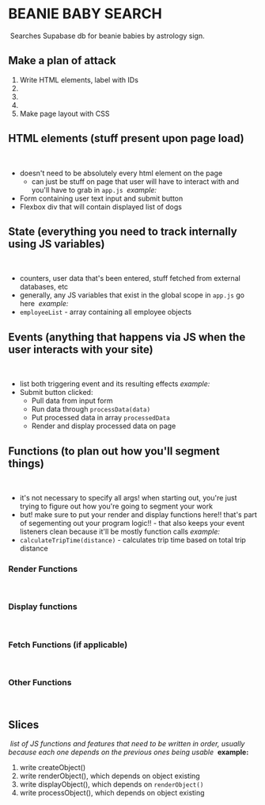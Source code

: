 <!-- init commit -->

# BEANIE BABY SEARCH

​
Searches Supabase db for beanie babies by astrology sign.
​

## Make a plan of attack

1. Write HTML elements, label with IDs
2.
3.
4.
5. Make page layout with CSS
   ​

## HTML elements (stuff present upon page load)

​

-   doesn't need to be absolutely every html element on the page
    -   can just be stuff on page that user will have to interact with and you'll have to grab in `app.js`
        ​
        _example:_
        ​
-   Form containing user text input and submit button
-   Flexbox div that will contain displayed list of dogs
    ​

## State (everything you need to track internally using JS variables)

​

-   counters, user data that's been entered, stuff fetched from external databases, etc
-   generally, any JS variables that exist in the global scope in `app.js` go here
    ​
    _example:_
    ​
-   `employeeList` - array containing all employee objects
    ​

## Events (anything that happens via JS when the user interacts with your site)

​

-   list both triggering event and its resulting effects
    ​
    _example:_
    ​
-   Submit button clicked:
    -   Pull data from input form
    -   Run data through `processData(data)`
    -   Put processed data in array `processedData`
    -   Render and display processed data on page
        ​

## Functions (to plan out how you'll segment things)

​

-   it's not necessary to specify all args! when starting out, you're just trying to figure out how you're going to segment your work
-   but! make sure to put your render and display functions here!! that's part of segementing out your program logic!! - that also keeps your event listeners clean because it'll be mostly function calls
    ​
    _example:_
    ​
-   `calculateTripTime(distance)` - calculates trip time based on total trip distance
    ​

### Render Functions

​

### Display functions

​

### Fetch Functions (if applicable)

​

### Other Functions

​

## Slices

​
_list of JS functions and features that need to be written in order, usually because each one depends on the previous ones being usable_
​
**example:**
​

1. write createObject()
2. write renderObject(), which depends on object existing
3. write displayObject(), which depends on `renderObject()`
4. write processObject(), which depends on object existing
